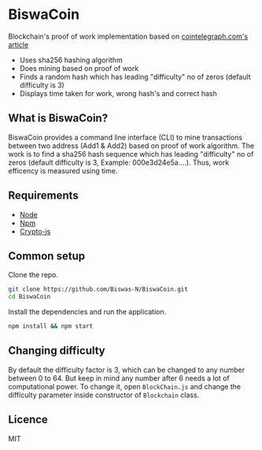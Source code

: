 # BiswaCoin

Blockchain's proof of work implementation based on [cointelegraph.com's article](https://cointelegraph.com/explained/proof-of-work-explained)
- Uses sha256 hashing algorithm
- Does mining based on proof of work
- Finds a random hash which has leading "difficulty" no of zeros (default difficulty is 3)
- Displays time taken for work, wrong hash's and correct hash

## What is BiswaCoin?

BiswaCoin provides a command line interface (CLI) to mine transactions between two address (Add1 & Add2) based on proof of work algorithm. The work is to find a sha256 hash sequence which has leading "difficulty" no of zeros (default difficulty is 3, Example: 000e3d24e5a....). Thus, work efficency is measured using time.

## Requirements

* [Node](https://nodejs.org/en/)
* [Npm](https://www.npmjs.com/)
* [Crypto-js](https://www.npmjs.com/package/crypto-js)

## Common setup

Clone the repo.

```bash
git clone https://github.com/Biswas-N/BiswaCoin.git
cd BiswaCoin
```

Install the dependencies and run the application.
```bash
npm install && npm start
```

## Changing difficulty

By default the difficulty factor is 3, which can be changed to any number between 0 to 64. But keep in mind any number after 6 needs a lot of computational power.
To change it, open ```BlockChain.js``` and change the difficulty parameter inside constructor of ```Blockchain``` class.

## Licence
MIT
